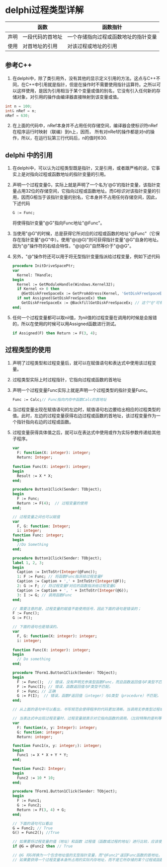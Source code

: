 # delphi过程类型详解

|      | 函数             | 函数指针                             |
| ---- | ---------------- | ------------------------------------ |
| 声明 | 一段代码的首地址 | 一个存储指向过程或函数地址的指针变量 |
| 使用 | 对首地址的引用   | 对该过程或地址的引用                 |

## 参考C++

1. 在delphi中，除了类引用外，没有其他的显示定义引用的方法。这点与C++不同，在C++中引用就是指针，但是在操作时不需要使用指针运算符。之所以可以这样使用，是因为引用相当于某个变量或值的别名，它没有引入任何新的存储对象，对引用的操作由编译器直接映射到该变量或值。

```c++
int n = 100;
int& nRef = n;
nRef = 630;
```

2. 在上面的代码中，nRef本身并不占用任何存储空间，编译器会使标识符nRef在程序运行时映射（联编）到n上，因而， 所有对nRef的操作都是对n的操作，所以，在运行玩第三行代码后，n的值时630.

## delphi 中的引用

1. 在delphi中，可以认为过程类型既是指针，又是引用，或者跟严格的说，它事实上是对指向过程或函数地址的指针变量的引用。

2. 声明一个过程变量G，实际上就是声明了一个名为‘@G’的指针变量，该指针变量占用32位的存储空间，它指向过程或函数地址。而G标识对该指针变量的引用，因而G相当于该指针变量的别名，它本身并不占用任何存储空间，因此，下述代码

   ```pascal
   G := Func;
   ```

   将使得指针变量"@G"指向Func地址"@Func"。

3. 当使用"@G"的时候，总是获得它所对应的过程或函数的地址"@Func"（它保存在指针变量"@G"中）。使用"@(@G)"则可获得指针变量"@G"自身的地址。因为"@"操作符的右结合特性，"@(@G)"自然等价于"@@G"。

4. 另外，"@"操作符还可以用于将无型指针变量指派给过程变量，例如下述代码

   ```pascal
   procedure InitDriveSpacePtr;
   var
     Kernel: THandle;
   begin
     Kernel := GetModuleHandle(Windows.Kernel32);
     if Kernel <> 0 then
       @GetDiskFreeSpaceEx := GetProAddress(Kernel, 'GetDiskFreeSpaceExA');
     if not Assigned(GetDiskFreeSpaceEx) then
       GetDiskFreeSpaceEx := @BackfillGetDiskFreeSpaceEx; // 这个"@"可有可无，有可以增强代码阅读性
   end;
   ```

5. 任何一个过程变量都可以取nil值，为nil值的过程变量在调用的时候是会报错的，所以在使用的时候可以用Assigned函数进行测试。

   ```pascal
   if Assigned(F) then Return := F(3, 4);
   ```

## 过程类型的使用

1. 声明了过程类型和过程变量后，就可以在赋值语句和表达式中使用该过程变量。

2. 过程类型实际上时过程指针，它指向过程或函数的首地址

3. 声明一个过程变量Func实际上就是声明一个过程类型的指针变量Func。

   ```pascal
   Func := Calc;// Func指向内存中函数Calc的首地址
   ```

4. 当过程变量出现在赋值语句的左边时，赋值语句右边要给出相应的过程类型的值。此时，左边的过程变量获得右边过程或函数的首地址，该过程变量作为一个指针指向右边的过程或函数。

5. 过程变量获得具体值之后，就可以在表达式中使用或作为实际参数传递给其他子程序。

   ```pascal
   var
     F: function(X: integer): integer;
     Return: Integer;
     
   function Func(X: integer): integer;
   begin
     Result := X * X;
   end;
   
   procedure Button1Click(Sender: TObject);
   begin
     F := Func;
     Return := F(4);  // 过程变量的使用
   end;
   
   // 过程变量之间也可以赋值
   var	
     F, G: function: Integer;
     i: integer;
   function Func: integer;
   begin
     //Do Something   
   end;
   
   procedure Button1Click(Sender: TObject);
   label 1, 2, 3;
   begin
     Caption := IntToStr(Integer(@Func));
     1: F := Func; // 将函数Func指派给过程变量F
     Caption := Caption + ',' + IntToStr(Integer(@F));
     2: G := F; // 将过程变量F对应的函数指派给过程变量G
     Caption := Caption + ', ' + IntToStr(Integer(@G));
     3: I := G; // 调用函数Func
   end;
   
   // 需要注意的是，过程变量的赋值不能使用括号，因此下面的语句是错误的；
   F := Func();
   G := F();
   
   // 下面的语句也是错误的。
   var
     F, G: function(X: integer): integer;
     i: integer;
     
   function Func(X: integer): integer;
   begin
     // Do something
   end;
   
   procedure TForm1.Button1Click(Sender: TObject);
   begin
     F := Func();  // 错误，没有声明无参类型函数Func，而且函数返回值与F类型不匹配
     F := Func(I); // 错误，函数返回值与F类型不匹配。
     F := Func; // 正确
     G := F(I);  // 错误，函数F返回值（integer）与G类型（procedure）不匹配。
   end;
   
   // 从上面的语句中可以看出，书写规范会使得程序的代码更加清晰。当调用无参类型过程或者函数的时候，都是用一个空括号是一个好习惯，这使得我们一眼就能看出是过程或者函数调用，而不是过程变量的复制。
   
   // 当表达式中出现过程变量时，过程变量就表示对它指向函数的调用。（比较特殊的是判等表达式"="）
   var
     F: function(x, y: Integer): integer;
     G: function: integer;
     Return: integer;
   
   function Func1(x, y: integer;): integer;
   begin
     Func1 := X * X + Y * Y;
   end;
   
   function Func2: Integer;
   begin
     Func2 := 10 * 10;
   end;
   
   procedure TForm1.Button1Click(Sender: TObject);
   begin
     F := Func1;
     G := Func2;
     Return := F(3, 4) + G;
   end;
   
   // 下面的语句可以看出
   G = Func2; // True
   G() = Func2(); //True
   
   // 如果要将过程变量的值（地址）和函数 过程值（函数或过程的地址）进行比较，应该使用"@"操作符，例如
   if @G = @Func2 then // True
   
   // @G 将G转换为一个包含地址值的无型指针变量，而"@Func2"返回Func函数的首地址。
   // 如果要获得一个过程变量本身所占用的实际内存地址，而不是它所存储的某个过程或函数的地址，要用"@@"来获得该变量的地址。
   ```

   